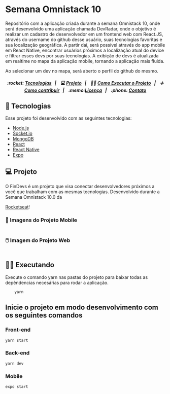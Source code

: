 # Semana Omnistack 10

Repositório com a aplicação criada durante a semana Omnistack 10, onde será desenvolvido uma aplicação chamada DevRadar, onde o objetivo é realizar um cadastro de desenvolvedor em um frontend web com React.JS, através do username do github desse usuário, suas tecnologias favoritas e sua localização geográfica. A partir daí, será possível através do app mobile em React Native, encontrar usuários próximos a localização atual do device e filtrar esses devs por suas tecnologias. A exibição de devs é atualizada em realtime no mapa da aplicação mobile, tornando a aplicação mais fluida.

Ao selecionar um dev no mapa, será aberto o perfil do github do mesmo.

<h5 align="center">
  :rocket: <a href="#rocket-tecnologias">Tecnologias</a>&nbsp;&nbsp;&nbsp;|&nbsp;&nbsp;&nbsp;
  💻 <a href="#-projeto">Projeto</a>&nbsp;&nbsp;&nbsp;|&nbsp;&nbsp;&nbsp;    
  👨‍🏫 <a href="#-executando">Como Executar o Projeto</a>&nbsp;&nbsp;&nbsp;|&nbsp;&nbsp;&nbsp;
  ➕ <a href="#-como-contribuir">Como contribuir</a>&nbsp;&nbsp;&nbsp;|&nbsp;&nbsp;&nbsp;
  :memo:<a href="#memo-licença">Licença</a>&nbsp;&nbsp;&nbsp;|&nbsp;&nbsp;&nbsp;
  :phone: <a href="#phone-contato">Contato</a>
</h5>

<!--<img src="https://github.com/radaelilucca/FinDevs/blob/master/Assets/FindevsToReadme.png?raw=true" width=990px />-->

## :rocket: Tecnologias

Esse projeto foi desenvolvido com as seguintes tecnologias:

- [Node.js](https://nodejs.org/en/)
- [Socket.io](https://socket.io/)
- [MongoDB](https://www.mongodb.com/)
- [React](https://reactjs.org)
- [React Native](https://facebook.github.io/react-native/)
- [Expo](https://expo.io/)

## 💻 Projeto

O FinDevs é um projeto que visa conectar desenvolvedores próximos a você que trabalham com as mesmas tecnologias.
Desenvolvido durante a Semana Omnistack 10.0 da 

<a href="https://rocketseat.com.br/">Rocketseat</a>!

<h3> 📱 Imagens do Projeto Mobile </br> </br>
<!--<p  align="center">
    <img src="https://github.com/radaelilucca/FinDevs/blob/master/Assets/PromoToReadme.png?raw=true" width=70% />
</p>-->
</h3>
<h3> 🖱️ Imagem do Projeto Web </br> </br>
    <!--<p align="center">
        <img src="https://github.com/radaelilucca/FinDevs/blob/master/Assets/Web.png?raw=true" width=90% />
    </p>-->
</h3>

## 👨‍🏫 Executando

Execute o comando yarn nas pastas do projeto para baixar todas as depêndencias necesárias para rodar a aplicação.

```yarn
    yarn
```

## Inicie o projeto em modo desenvolvimento com os seguintes comandos

### Front-end

````yarn
yarn start
````

### Back-end

````yarn
yarn dev
````
  
### Mobile

````yarn
expo start
````

<!--<h5> 
Para testes, utilize dispositivo físico, ou emuladores como o Simulador do XCode para iOS, ou AVD do AndroidStudio para Android. 
</h5>-->
